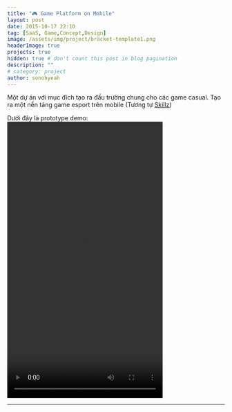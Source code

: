 ```yaml
---
title: "🎮 Game Platform on Mobile"
layout: post
date: 2015-10-17 22:10
tag: [SaaS, Game,Concept,Design]
image: /assets/img/project/bracket-template1.png
headerImage: true
projects: true
hidden: true # don't count this post in blog pagination
description: ""
# category: project
author: sonohyeah
---
```


Một dự án với mục đích tạo ra đấu trường chung cho các game casual. Tạo ra một nền tảng game esport trên mobile (Tương tự [Skillz](http://corp.skillz.com/))

Dưới đây là prototype demo:
<video src="/assets/img/project/concept.mp4" width="360" height="640" style ="margin: auto" controls preload></video>

---





